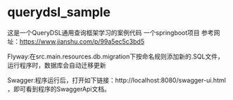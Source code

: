# querydsl_sample
这是一个QueryDSL通用查询框架学习的案例代码
一个springboot项目
参考网址：https://www.jianshu.com/p/99a5ec5c3bd5

Flyway:在src.main.resources.db.migration下按命名规则添加新的.SQL文件，运行程序时，数据库会自动迁移更新

Swagger:程序运行后，打开如下链接：http://localhost:8080/swagger-ui.html
，即可看到程序的SwaggerApi文档。
